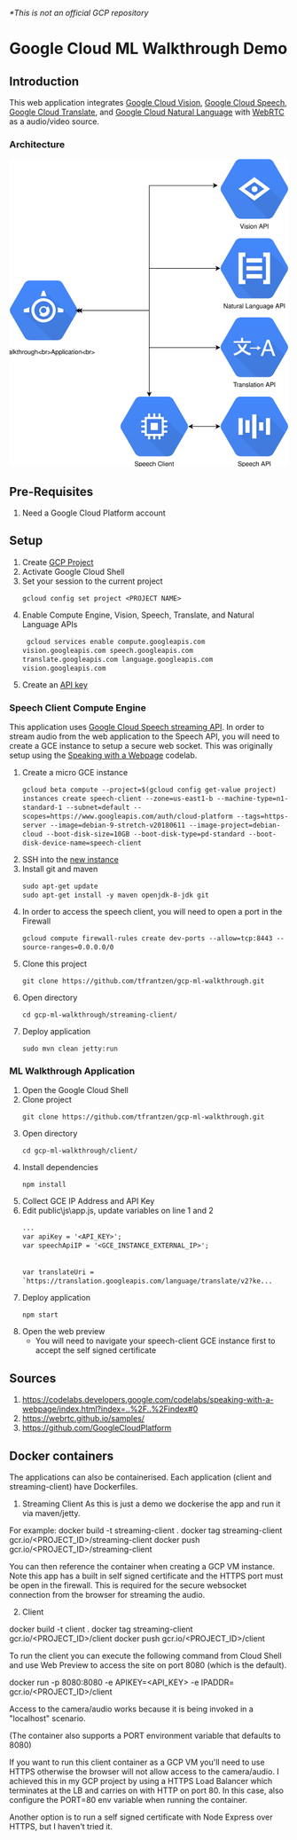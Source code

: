 *\*This is not an official GCP repository*

# Google Cloud ML Walkthrough Demo

## Introduction
This web application integrates [Google Cloud Vision](https://cloud.google.com/vision/), [Google Cloud Speech](https://cloud.google.com/speech-to-text/), [Google Cloud Translate](https://cloud.google.com/translate/), and [Google Cloud Natural Language](https://cloud.google.com/natural-language/) with [WebRTC](https://webrtc.org/) as a audio/video source.

### Architecture
![architecture](./architecture.svg)

## Pre-Requisites
1. Need a Google Cloud Platform account

## Setup
1. Create [GCP Project](https://cloud.google.com/resource-manager/docs/creating-managing-projects)
1. Activate Google Cloud Shell
1. Set your session to the current project
	```
	gcloud config set project <PROJECT NAME>
	```
1. Enable Compute Engine, Vision, Speech, Translate, and Natural Language APIs
	```
	 gcloud services enable compute.googleapis.com vision.googleapis.com speech.googleapis.com translate.googleapis.com language.googleapis.com vision.googleapis.com
	```
1. Create an [API key](https://cloud.google.com/docs/authentication/api-keys)

### Speech Client Compute Engine
This application uses [Google Cloud Speech streaming API](https://cloud.google.com/speech-to-text/docs/streaming-recognize). In order to stream audio from the web application to the Speech API, you will need to create a GCE instance to setup a secure web socket. This was originally setup using the [Speaking with a Webpage](https://codelabs.developers.google.com/codelabs/speaking-with-a-webpage/index.html?index=..%2F..%2Findex#0) codelab.

1. Create a micro GCE instance
	```
	gcloud beta compute --project=$(gcloud config get-value project) instances create speech-client --zone=us-east1-b --machine-type=n1-standard-1 --subnet=default --scopes=https://www.googleapis.com/auth/cloud-platform --tags=https-server --image=debian-9-stretch-v20180611 --image-project=debian-cloud --boot-disk-size=10GB --boot-disk-type=pd-standard --boot-disk-device-name=speech-client
	```
1. SSH into the [new instance](http://console.cloud.google.com/compute/instances)
1. Install git and maven
	```
	sudo apt-get update
	sudo apt-get install -y maven openjdk-8-jdk git
	```
1. In order to access the speech client, you will need to open a port in the Firewall
	```
	gcloud compute firewall-rules create dev-ports --allow=tcp:8443 --source-ranges=0.0.0.0/0
	```
1. Clone this project
	```
	git clone https://github.com/tfrantzen/gcp-ml-walkthrough.git
	```
1. Open directory
	```
	cd gcp-ml-walkthrough/streaming-client/
	```
1. Deploy application
	```
	sudo mvn clean jetty:run
	```

### ML Walkthrough Application
1. Open the Google Cloud Shell
1. Clone project
	```
	git clone https://github.com/tfrantzen/gcp-ml-walkthrough.git
	```
1. Open directory
	```
	cd gcp-ml-walkthrough/client/
	```
1. Install dependencies
	```
	npm install
	```
1. Collect GCE IP Address and API Key
1. Edit public\js\app.js, update variables on line 1 and 2
	```
	...
	var apiKey = '<API_KEY>';
	var speechApiIP = '<GCE_INSTANCE_EXTERNAL_IP>';


	var translateUri = `https://translation.googleapis.com/language/translate/v2?ke...
	```
1. Deploy application
	```
	npm start
	```
1. Open the web preview
	- You will need to navigate your speech-client GCE instance first to accept the self signed certificate


## Sources
1. https://codelabs.developers.google.com/codelabs/speaking-with-a-webpage/index.html?index=..%2F..%2Findex#0
1. https://webrtc.github.io/samples/
1. https://github.com/GoogleCloudPlatform


## Docker containers
The applications can also be containerised. Each application (client and streaming-client) have Dockerfiles.

1. Streaming Client
As this is just a demo we dockerise the app and run it via maven/jetty.

For example:
docker build -t streaming-client .
docker tag streaming-client gcr.io/<PROJECT_ID>/streaming-client
docker push gcr.io/<PROJECT_ID>/streaming-client

You can then reference the container when creating a GCP VM instance.
Note this app has a built in self signed certificate and the HTTPS port must be open in the firewall. This is required for the secure websocket connection from the browser for streaming the audio.

2. Client

docker build -t client .
docker tag streaming-client gcr.io/<PROJECT_ID>/client
docker push gcr.io/<PROJECT_ID>/client

To run the client you can execute the following command from Cloud Shell and use Web Preview to access the site on port 8080 (which is the default).

docker run -p 8080:8080 -e APIKEY=<API_KEY>  -e IPADDR=<STREAMING CLIENT IP ADDR>  gcr.io/<PROJECT_ID>/client

Access to the camera/audio works because it is being invoked in a "localhost" scenario.

(The container also supports a PORT environment variable that defaults to 8080)

If you want to run this client container as a GCP VM you'll need to use HTTPS otherwise the browser will not allow access to the camera/audio.  I achieved this in my GCP project by using a HTTPS Load Balancer which terminates at the LB and carries on with HTTP on port 80.  In this case, also configure the PORT=80 env variable when running the container.  

Another option is to run a self signed certificate with Node Express over HTTPS, but I haven't tried it.
